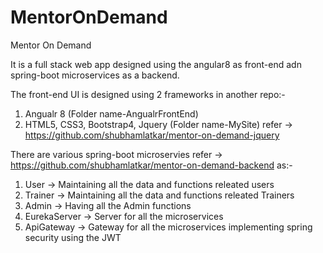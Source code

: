# MentorOnDemand #
Mentor On Demand 
  
It is a full stack web app designed using the angular8 as front-end adn spring-boot microservices as a backend.

The front-end UI is designed using 2 frameworks in another repo:-
  1. Angualr 8 (Folder name-AngualrFrontEnd)
  2. HTML5, CSS3, Bootstrap4, Jquery (Folder name-MySite) refer -> https://github.com/shubhamlatkar/mentor-on-demand-jquery 
 
There are various spring-boot microservies refer -> https://github.com/shubhamlatkar/mentor-on-demand-backend as:-
  1. User -> Maintaining all the data and functions releated users
  2. Trainer -> Maintaining all the data and functions releated Trainers
  3. Admin -> Having all the Admin functions
  4. EurekaServer -> Server for all the microservices
  5. ApiGateway -> Gateway for all the microservices implementing spring security using the JWT
